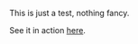 This is just a test, nothing fancy.

See it in action [here](https://luluco250.github.io/web-loading-animation/).
